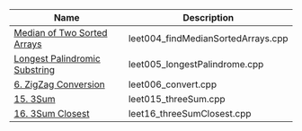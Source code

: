 |Name|Description|    
|-|-|
|[Median of Two Sorted Arrays](https://leetcode.com/problems/median-of-two-sorted-arrays/description/)|leet004_findMedianSortedArrays.cpp|
|[Longest Palindromic Substring](https://leetcode.com/problems/longest-palindromic-substring/description/)|leet005_longestPalindrome.cpp|
|[6. ZigZag Conversion](https://leetcode.com/problems/zigzag-conversion/description/)|leet006_convert.cpp|
|[15. 3Sum](https://leetcode.com/problems/3sum/description/)|leet015_threeSum.cpp|
|[16. 3Sum Closest](https://leetcode.com/problems/3sum-closest/description/)|leet16_threeSumClosest.cpp|
